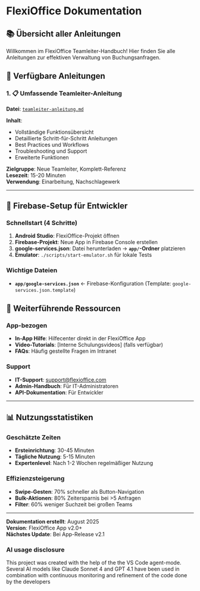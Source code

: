 # FlexiOffice Dokumentation 

## 📚 Übersicht aller Anleitungen

Willkommen im FlexiOffice Teamleiter-Handbuch! Hier finden Sie alle Anleitungen zur effektiven Verwaltung von Buchungsanfragen.

## 📖 Verfügbare Anleitungen

### 1. 📋 Umfassende Teamleiter-Anleitung
**Datei**: [`teamleiter-anleitung.md`](./teamleiter-anleitung.md)

**Inhalt**:
- Vollständige Funktionsübersicht
- Detaillierte Schritt-für-Schritt Anleitungen
- Best Practices und Workflows
- Troubleshooting und Support
- Erweiterte Funktionen

**Zielgruppe**: Neue Teamleiter, Komplett-Referenz  
**Lesezeit**: 15-20 Minuten  
**Verwendung**: Einarbeitung, Nachschlagewerk

---

## 🔧 Firebase-Setup für Entwickler

### Schnellstart (4 Schritte)
1. **Android Studio**: FlexiOffice-Projekt öffnen
2. **Firebase-Projekt**: Neue App in Firebase Console erstellen  
3. **google-services.json**: Datei herunterladen → **`app/`-Ordner** platzieren
4. **Emulator**: `./scripts/start-emulator.sh` für lokale Tests

### Wichtige Dateien
- **`app/google-services.json`** ← Firebase-Konfiguration (Template: `google-services.json.template`)


## 🔗 Weiterführende Ressourcen

### App-bezogen
- **In-App Hilfe**: Hilfecenter direkt in der FlexiOffice App
- **Video-Tutorials**: [Interne Schulungsvideos] (falls verfügbar)
- **FAQs**: Häufig gestellte Fragen im Intranet

### Support
- **IT-Support**: support@flexioffice.com
- **Admin-Handbuch**: Für IT-Administratoren
- **API-Dokumentation**: Für Entwickler

---

## 📊 Nutzungsstatistiken

### Geschätzte Zeiten
- **Ersteinrichtung**: 30-45 Minuten
- **Tägliche Nutzung**: 5-15 Minuten
- **Expertenlevel**: Nach 1-2 Wochen regelmäßiger Nutzung

### Effizienzsteigerung
- **Swipe-Gesten**: 70% schneller als Button-Navigation
- **Bulk-Aktionen**: 80% Zeitersparnis bei >5 Anfragen
- **Filter**: 60% weniger Suchzeit bei großen Teams

---

**Dokumentation erstellt**: August 2025  
**Version**: FlexiOffice App v2.0+  
**Nächstes Update**: Bei App-Release v2.1


### AI usage disclosure
This project was created with the help of the the VS Code agent-mode. Several AI models like Claude Sonnet 4 and GPT 4.1 have been used in combination with continuous monitoring and refinement of the code done by the developers
